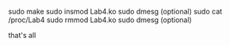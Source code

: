 sudo make
sudo insmod Lab4.ko
sudo dmesg (optional)
sudo cat /proc/Lab4
sudo rmmod Lab4.ko
sudo dmesg (optional)

that's all
